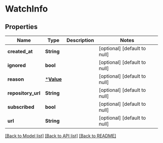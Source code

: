 # WatchInfo

## Properties
Name | Type | Description | Notes
------------ | ------------- | ------------- | -------------
**created_at** | **String** |  | [optional] [default to null]
**ignored** | **bool** |  | [optional] [default to null]
**reason** | [***Value**](Value.md) |  | [optional] [default to null]
**repository_url** | **String** |  | [optional] [default to null]
**subscribed** | **bool** |  | [optional] [default to null]
**url** | **String** |  | [optional] [default to null]

[[Back to Model list]](../README.md#documentation-for-models) [[Back to API list]](../README.md#documentation-for-api-endpoints) [[Back to README]](../README.md)


